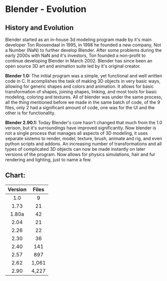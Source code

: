 # Blender - Evolution

## History and Evolution

<p>Blender started as an in-house 3d modeling program made by it's main developer Ton Roosendaal in 1995, in 1998 he founded a new company, Not a Number (NaN) to further develop Blender. After some problems during the early 2000s with NaN and it's investors, Ton founded a non-profit to continue developing Blender in March 2002. Blender has since been an open source 3D art and animation suite led by it's original creator. </p>

<p><strong>Blender 1.0: </strong> The initial program was a simple, yet functional and well written code in C. It acomplishes the task of making 3D objects in very basic ways, allowing for generic shapes and colors and animation. It allows for basic transformation of shapes, joining shapes, linking, and most tools for basic modeling, coloring and textures. All of blender was under the same process, all the thing mentioned before we made in the same batch of code, of the 9 files, only 2 had a significant amount of code, one was for the UI and the other is for functionality. </p>

<p><strong>Blender 2.90.1: </strong>Today Blender's core hasn't changed that much from the 1.0 verison, but it's surroundings have improved significantly. Now blender is not a single process that manages all aspects of 3D modeling, it uses separate sistems to render, model, texture, brush, animate and rig, and even python scripts and addons. An increasing number of transformations and all types of complicated 3D objects can now be made instantly on later versions of the program. Now allows for physics simulations, hair and fur rendering and lighting, just to name a few.</p>

## Chart:
| Version | Files |
|:-------:|:-----:|
|   1.0   |   9   |
|   1.73  |   21  |
|  1.80a  |   42  |
|   2.04  |   21  |
|   2.26  |   22  |
|   2.30  |   36  |
|   2.40  |  141  |
|   2.57  |  897  |
|   2.62  | 1,061 |
|   2.90   | 4,227 |
